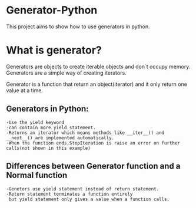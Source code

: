 # Generator-Python

This project aims to show how to use generators in python.

# What is generator?

Generators are objects to create iterable objects and don`t occupy memory.
Generators are a simple way of creating iterators.

Generator is a function that return an object(iterator) and it only return one value at a time.


## Generators in Python: 

    -Use the yield keyword
    -can contain more yield statement.
    -Returns an iterator which means methods like __iter__() and __next__() are implemented automatically.
    -When the function ends,StopIteration is raise an error on further calls(not shown in this example)

## Differences between Generator function and a Normal function

    -Genetors use yield statement instead of return statement.
    -Return statement terminates a function entirely 
     but yield statement only gives a value when a function calls.

